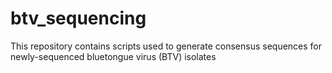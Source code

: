 # btv_sequencing
This repository contains scripts used to generate consensus sequences for newly-sequenced bluetongue virus (BTV) isolates
